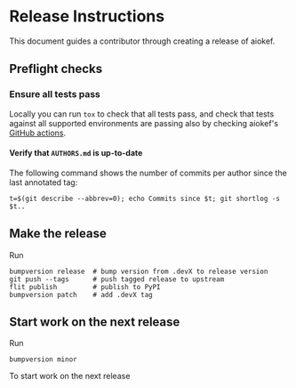 # Release Instructions

This document guides a contributor through creating a release of aiokef.

## Preflight checks

### Ensure all tests pass

Locally you can run `tox` to check that all tests pass, and check that tests
against all supported environments are passing also by checking aiokef's
[GitHub actions](https://github.com/basnijholt/aiokef/actions?query=branch%3Amaster+workflow%3Atests).

#### Verify that `AUTHORS.md` is up-to-date

The following command shows the number of commits per author since the last
annotated tag:
```
t=$(git describe --abbrev=0); echo Commits since $t; git shortlog -s $t..
```

## Make the release

Run

```
bumpversion release  # bump version from .devX to release version
git push --tags      # push tagged release to upstream
flit publish         # publish to PyPI
bumpversion patch    # add .devX tag
```

## Start work on the next release

Run

```
bumpversion minor
```

To start work on the next release
